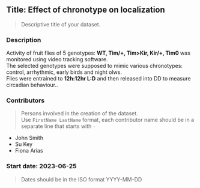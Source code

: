 ## Title: Effect of chronotype on localization
> Descriptive title of your dataset.

### Description 
Activity of fruit flies of 5 genotypes: **WT, Tim/+, Tim>Kir, Kir/+, Tim0** was monitored using video tracking software.  
The selected genotypes were supposed to mimic various chronotypes: control, arrhythmic, early birds and night olws.  
Flies were entrained to **12h:12hr L:D** and then released into DD to measure circadian behaviour.. 

### Contributors
> Persons involved in the creation of the dataset.  
> Use `FirstName LastName` format, each contributor name should be in a separate line that starts with `-`
- John Smith
- Su Key
- Fiona Arias

### Start date: 2023-06-25
> Dates should be in the ISO format YYYY-MM-DD

